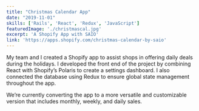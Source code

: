 ```yaml
---
title: "Christmas Calendar App"
date: "2019-11-01"
skills: ['Rails', 'React', 'Redux', 'JavaScript']
featuredImage: './christmascal.jpg'
excerpt: 'A Shopify App with SAIO'
link: 'https://apps.shopify.com/christmas-calendar-by-saio'
---
```


My team and I created a Shopify app to assist shops in offering daily deals during the holidays. I developed the front end of the project by combining React with Shopify’s Polaris to create a settings dashboard. I also connected the database using Redux to ensure global state management throughout the app. 

We’re currently converting the app to a more versatile and customizable version that includes monthly, weekly, and daily sales. 


